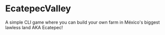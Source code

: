 # EcatepecValley
A simple CLI game where you can build your own farm in México's biggest lawless land AKA Ecatepec!
